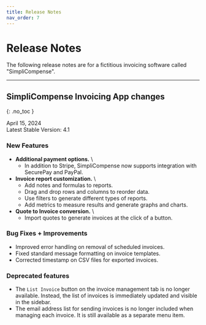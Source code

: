 ```yaml
---
title: Release Notes
nav_order: 7
---
```


# Release Notes
The following release notes are for a fictitious invoicing software called "SimpliCompense".

-------------------------

## SimpliCompense Invoicing App changes
{: .no_toc }

April 15, 2024 \
Latest Stable Version: 4.1

### New Features
* **Additional payment options.** \
    * In addition to Stripe, SimpliCompense now supports integration with SecurePay and PayPal.
* **Invoice report customization.** \
    * Add notes and formulas to reports. 
    * Drag and drop rows and columns to reorder data. 
    * Use filters to generate different types of reports. 
    * Add metrics to measure results and generate graphs and charts.
* **Quote to Invoice conversion.** \
    * Import quotes to generate invoices at the click of a button.

### Bug Fixes + Improvements
* Improved error handling on removal of scheduled invoices.
* Fixed standard message formatting on invoice templates.
* Corrected timestamp on CSV files for exported invoices.

### Deprecated features
* The `List Invoice` button on the invoice management tab is no longer available. Instead, the list of invoices is immediately updated and visible in the sidebar.
* The email address list for sending invoices is no longer included when managing each invoice. It is still available as a separate menu item.

